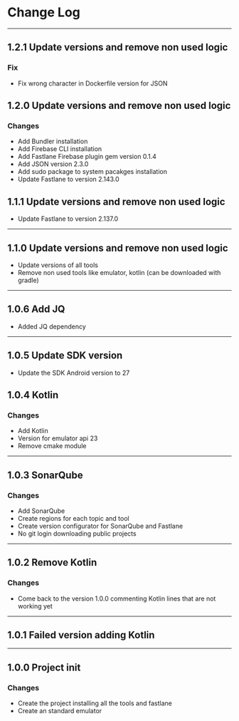 # Change Log
-----
## 1.2.1 Update versions and remove non used logic
### Fix
 * Fix wrong character in Dockerfile version for JSON

## 1.2.0 Update versions and remove non used logic
### Changes
 * Add Bundler installation
 * Add Firebase CLI installation
 * Add Fastlane Firebase plugin gem version 0.1.4
 * Add JSON version 2.3.0
 * Add sudo package to system pacakges installation
 * Update Fastlane to version 2.143.0

## 1.1.1 Update versions and remove non used logic
 * Update Fastlane to version 2.137.0
-----
 
## 1.1.0 Update versions and remove non used logic
* Update versions of all tools
* Remove non used tools like emulator, kotlin (can be downloaded with gradle)

-----
## 1.0.6 Add JQ
* Added JQ dependency

-----
## 1.0.5 Update SDK version
* Update the SDK Android version to 27

## 1.0.4 Kotlin
### Changes
* Add Kotlin
* Version for emulator api 23
* Remove cmake module

-----
## 1.0.3 SonarQube
### Changes
* Add SonarQube
* Create regions for each topic and tool
* Create version configurator for SonarQube and Fastlane
* No git login downloading public projects

-----
## 1.0.2 Remove Kotlin
### Changes
* Come back to the version 1.0.0 commenting Kotlin lines that are not working yet

-----
## 1.0.1 Failed version adding Kotlin

----
## 1.0.0 Project init
### Changes
* Create the project installing all the tools and fastlane
* Create an standard emulator